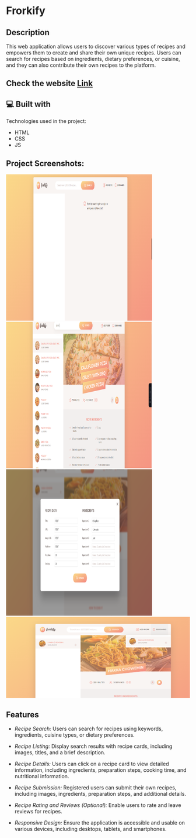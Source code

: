 # Frorkify

## Description
This web application allows users to discover various types of recipes and empowers them to create and share their own unique recipes. Users can search for recipes based on ingredients, dietary preferences, or cuisine, and they can also contribute their own recipes to the platform.


## Check the website <a href="https://frokify-sahil.netlify.app/">Link</a>

## 💻 Built with
Technologies used in the project:

*   HTML
*   CSS
*   JS

<h2>Project Screenshots:</h2>

<img src="./src/img/1st.png" alt="project-screenshot" width="400" height="400/">
<img src="./src/img/2nd.png" alt="project-screenshot" width="400" height="400/">
<img src="./src/img/3rd.png" alt="project-screenshot" width="400" height="400/">
<img src="./src/img/4th.png" alt="project-screenshot" >

  


## Features
- *Recipe Search:* Users can search for recipes using keywords, ingredients, cuisine types, or dietary preferences.

- *Recipe Listing:* Display search results with recipe cards, including images, titles, and a brief description.

- *Recipe Details:* Users can click on a recipe card to view detailed information, including ingredients, preparation steps, cooking time, and nutritional information.

- *Recipe Submission:* Registered users can submit their own recipes, including images, ingredients, preparation steps, and additional details.

- *Recipe Rating and Reviews (Optional):* Enable users to rate and leave reviews for recipes.

- *Responsive Design:* Ensure the application is accessible and usable on various devices, including desktops, tablets, and smartphones.

